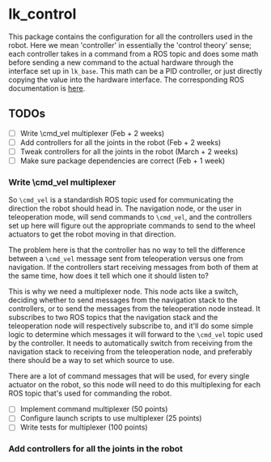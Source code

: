 # lk\_control
This package contains the configuration for all the controllers used in the robot.
Here we mean 'controller' in essentially the 'control theory' sense; each controller takes in a command from a ROS topic and does some math before sending a new command to the actual hardware through the interface set up in `lk_base`.
This math can be a PID controller, or just directly copying the value into the hardware interface.
The corresponding ROS documentation is [here](http://wiki.ros.org/ros_control).

## TODOs
- [ ] Write \\cmd\_vel multiplexer (Feb + 2 weeks)
- [ ] Add controllers for all the joints in the robot (Feb + 2 weeks)
- [ ] Tweak controllers for all the joints in the robot (March + 2 weeks)
- [ ] Make sure package dependencies are correct (Feb + 1 week)

### Write \\cmd\_vel multiplexer
So `\cmd_vel` is a standardish ROS topic used for communicating the direction the robot should head in.
The navigation node, or the user in teleoperation mode, will send commands to `\cmd_vel`, and the controllers set up here will figure out the appropriate commands to send to the wheel actuators to get the robot moving in that direction.

The problem here is that the controller has no way to tell the difference between a `\cmd_vel` message sent from teleoperation versus one from navigation.
If the controllers start receiving messages from both of them at the same time, how does it tell which one it should listen to?

This is why we need a multiplexer node.
This node acts like a switch, deciding whether to send messages from the navigation stack to the controllers, or to send the messages from the teleoperation node instead.
It subscribes to two ROS topics that the navigation stack and the teleoperation node will respectively subscribe to, and it'll do some simple logic to determine which messages it will forward to the `\cmd_vel` topic used by the controller.
It needs to automatically switch from receiving from the navigation stack to receiving from the teleoperation node, and preferably there should be a way to set which source to use.

There are a lot of command messages that will be used, for every single actuator on the robot, so this node will need to do this multiplexing for each ROS topic that's used for commanding the robot.

- [ ] Implement command multiplexer (50 points)
- [ ] Configure launch scripts to use multiplexer (25 points)
- [ ] Write tests for multiplexer (100 points)

### Add controllers for all the joints in the robot
